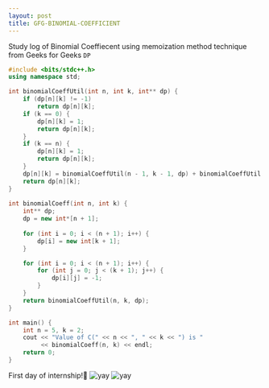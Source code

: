 ```yaml
---
layout: post
title: GFG-BINOMIAL-COEFFICIENT
---
```


Study log of Binomial Coeffiecent using memoization method technique from Geeks for Geeks `DP`

``` cpp
#include <bits/stdc++.h>
using namespace std;

int binomialCoeffUtil(int n, int k, int** dp) {
    if (dp[n][k] != -1)
        return dp[n][k];
    if (k == 0) {
        dp[n][k] = 1;
        return dp[n][k];
    }
    if (k == n) {
        dp[n][k] = 1;
        return dp[n][k];
    }
    dp[n][k] = binomialCoeffUtil(n - 1, k - 1, dp) + binomialCoeffUtil(n - 1, k, dp);
    return dp[n][k];
}
 
int binomialCoeff(int n, int k) {
    int** dp;
    dp = new int*[n + 1];
 
    for (int i = 0; i < (n + 1); i++) {
        dp[i] = new int[k + 1];
    }

    for (int i = 0; i < (n + 1); i++) {
        for (int j = 0; j < (k + 1); j++) {
            dp[i][j] = -1;
        }
    }
    return binomialCoeffUtil(n, k, dp);
}

int main() {
    int n = 5, k = 2;
    cout << "Value of C(" << n << ", " << k << ") is "
         << binomialCoeff(n, k) << endl;
    return 0;
}
```

First day of internship!🐻
![yay](https://c.tenor.com/YwnmxTFUkkIAAAAM/internship-intern.gif)
![yay](https://qrter.com/assets/Uploads/gif-1.gif)
